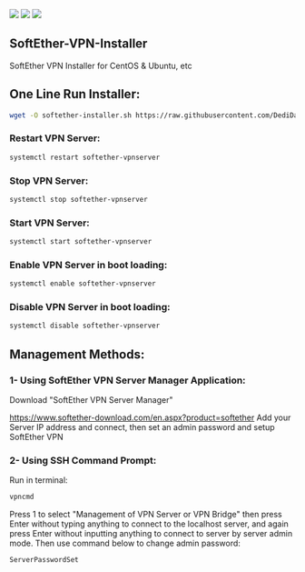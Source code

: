 ![](https://img.shields.io/github/stars/DediData/SoftEther-VPN-Installer.svg) ![](https://img.shields.io/github/forks/DediData/SoftEther-VPN-Installer.svg) ![](https://img.shields.io/github/issues/DediData/SoftEther-VPN-Installer.svg)

## SoftEther-VPN-Installer
SoftEther VPN Installer for CentOS &amp; Ubuntu, etc

## One Line Run Installer:
```sh
wget -O softether-installer.sh https://raw.githubusercontent.com/DediData/SoftEther-VPN-Installer/master/softether-installer.sh && chmod +x softether-installer.sh && ./softether-installer.sh
```

### Restart VPN Server:
```sh
systemctl restart softether-vpnserver
```

### Stop VPN Server:
```sh
systemctl stop softether-vpnserver
```

### Start VPN Server:
```sh
systemctl start softether-vpnserver
```

### Enable VPN Server in boot loading:
```sh
systemctl enable softether-vpnserver
```

### Disable VPN Server in boot loading:
```sh
systemctl disable softether-vpnserver
```

## Management Methods:
### 1- Using SoftEther VPN Server Manager Application:
Download "SoftEther VPN Server Manager"

https://www.softether-download.com/en.aspx?product=softether
Add your Server IP address and connect, then set an admin password and setup SoftEther VPN

### 2- Using SSH Command Prompt:
Run in terminal:
```sh
vpncmd
```
Press 1 to select "Management of VPN Server or VPN Bridge"
then press Enter without typing anything to connect to the localhost server, and again press Enter without inputting anything to connect to server by server admin mode.
Then use command below to change admin password:
```sh
ServerPasswordSet
```
